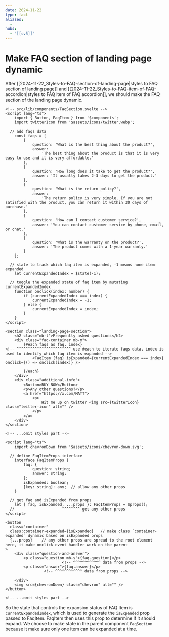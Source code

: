 ```yaml
---
date: 2024-11-22
type: fact
aliases:
  -
hubs:
  - "[[sv5]]"
---
```


# Make FAQ section of landing page dynamic

After [[2024-11-22_Styles-to-FAQ-section-of-landing-page|styles to FAQ section of landing page]] and [[2024-11-22_Styles-to-FAQ-item-of-FAQ-accordion|styles to FAQ item of FAQ accordion]], we should make the FAQ section of the landing page dynamic.

```svelte
<!-- src/lib/components/FaqSection.svelte -->
<script lang="ts">
	import { Button, FaqItem } from '$components';
	import twitterIcon from '$assets/icons/twitter.webp';

  // add faqs data
	const faqs = [
		{
			question: 'What is the best thing about the product?',
			answer:
				'The best thing about the product is that it is very easy to use and it is very affordable.'
		},
		{
			question: 'How long does it take to get the product?',
			answer: 'It usually takes 2-3 days to get the product.'
		},
		{
			question: 'What is the return policy?',
			answer:
				'The return policy is very simple. If you are not satisfied with the product, you can return it within 30 days of purchase.'
		},
		{
			question: 'How can I contact customer service?',
			answer: 'You can contact customer service by phone, email, or chat.'
		},
		{
			question: 'What is the warranty on the product?',
			answer: 'The product comes with a 1-year warranty.'
		}
	];

  // state to track which faq item is expanded, -1 means none item expanded
	let currentExpandedIndex = $state(-1);

  // toggle the expanded state of faq item by mutating currentExpandedIndex
	function onclick(index: number) {
		if (currentExpandedIndex === index) {
			currentExpandedIndex = -1;
		} else {
			currentExpandedIndex = index;
		}
	}
</script>

<section class="landing-page-section">
	<h2 class="mb-l">Frequently asked questions</h2>
	<div class="faq-container mb-m">
		{#each faqs as faq, index}
<!-- ^^^^^^^^^^^^^^^^^^^^^^^^ use #each to iterate faqs data, index is used to identify which faq item is expanded -->
			<FaqItem {faq} isExpanded={currentExpandedIndex === index} onclick={() => onclick(index)} />

		{/each}
	</div>
	<div class="additional-info">
		<Button>BUY NOW</Button>
		<p>Any other questions?</p>
		<a href="https://x.com/MATT">
			<p>
				Hit me up on twitter <img src={twitterIcon} class="twitter-icon" alt="" />
			</p>
		</a>
	</div>
</section>

<!-- ...omit styles part -->
```

```svelte
<script lang="ts">
	import chevronDown from '$assets/icons/chevron-down.svg';

  // define FaqItemProps interface
	interface FaqItemProps {
		faq: {
			question: string;
			answer: string;
		};
		isExpanded: boolean;
		[key: string]: any;  // allow any other props
	}

  // get faq and isExpanded from props
	let { faq, isExpanded, ...props }: FaqItemProps = $props();
  //                     ^^^^^^^^ get any other props
</script>

<button
  class="container"
  class:container-expanded={isExpanded}   // make class `container-expanded` dynamic based on isExpanded props
  {...props}    // any other props are spread to the root element here, it make onclick event handler work on the parent 
>
	<div class="question-and-answer">
		<p class="question mb-s">{faq.question}</p>
                         <!-- ^^^^^^^^^^^^ data from props -->
		<p class="answer">{faq.answer}</p>
                 <!-- ^^^^^^^^^^^^ data from props -->
                        
	</div>
	<img src={chevronDown} class="chevron" alt="" />
</button>

<!-- ...omit styles part -->
```

So the state that controls the expansion status of FAQ Item is `currentExpandedIndex`, which is used to generate the `isExpanded` prop passed to FaqItem. FaqItem then uses this prop to determine if it should expand. We choose to make state in the parent component `FaqSection` because it make sure only one item can be expanded at a time.
